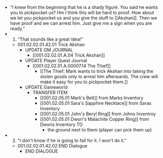 - "I knew from the beginning that he is a shady figure. You said he wants you to pickpocket us? Hm I think this will be hard to proof. How about we let you pickpocket us and you give the stuff to [[Akshan]]. Then we have proof and we can arrest him. Just give me a sign when you are ready."
- 1. "That sounds like a great idea!"
	- 001.02.02.01.42.01 Trick Akshan
		- UPDATE GM JOURNAL
			- [[001.02.02.01.A.04 Trick Akshan]]
		- UPDATE Player Quest Journal
			- [[001.02.02.01.A.00007.14 The Thief]]
				- [[The Thief: Mark wants to trick Akshan into taking the stolen goods only to arrest him afterwards. The crew will make it easy for you to pickpocket them.]]
		- UPDATE Gameworld
			- TRANSFER ITEM
				- [[001.02.05.01 Mark's Belt]] from Marks Inventory
				- [[001.02.05.01 Sara's Sapphire Necklace]] from Saras Inventory
				- [[001.02.05.01 John's Beryl Ring]] from Johns Inventroy
				- [[001.02.05.01 Dwori's Malachite Copper Ring]] from Dworis Inventory TO
					- the ground next to them (player can pick them up)
- 2. "I don't know if he is going to fall for it. I won't do it."
	- 001.02.02.01.42.02 END Dialogue
		- END DIALOGUE